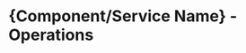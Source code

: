 # {Component/Service Name} - Operations

<!--Please create only one single document for your Operations documentation. Our goal is to display all Operations content for a service on a single page so that the operators can quickly search for information using the search function.-->

<!--For more information, see [Documentation Guidelines for Operator Documentation](https://wiki.one.int.sap/wiki/display/NDW/Documentation+Guidelines+for+Operator+Documentation#DocumentationGuidelinesforOperatorDocumentation-OperationsDocumentation)-->